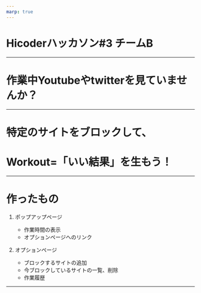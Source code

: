 ```yaml
---
marp: true
---
```


# Hicoderハッカソン#3 チームB

---

# 作業中Youtubeやtwitterを見ていませんか？

---

# 特定のサイトをブロックして、
# Workout=「いい結果」を生もう！

<!-- ---

# 欲しい機能
1. 作業を始めたら特定のサイトが見られないように
    - サイトを指定してブラックリストへ
2. 履歴
    - 作業内容、開始・終了日時、作業時間の記録
3. 経過時間を常に確認したい
    - ピクチャインピクチャ的な表示 -->

---

# 作ったもの

1. ポップアップページ
    - 作業時間の表示
    - オプションページへのリンク

2. オプションページ
    - ブロックするサイトの追加
    - 今ブロックしているサイトの一覧、削除
    - 作業履歴

---